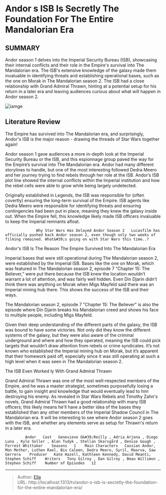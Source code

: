 # Andor s ISB Is Secretly The Foundation For The Entire Mandalorian Era


## SUMMARY 



  Andor season 1 delves into the Imperial Security Bureau (ISB), showcasing their internal conflicts and their role in the Empire&#39;s survival into The Mandalorian era.   The ISB&#39;s extensive knowledge of the galaxy made them invaluable in identifying threats and establishing operational bases, such as the one on Morak in The Mandalorian season 2.   The ISB had a close relationship with Grand Admiral Thrawn, hinting at a potential setup for his return in a later era and leaving audiences curious about what will happen in Andor season 2.  

![iamge](https://static1.srcdn.com/wordpress/wp-content/uploads/2022/12/disney-star-wars-acolyte-sith-villain-trend-human.jpg)

## Literature Review
The Empire has survived into The Mandalorian era, and surprisingly, Andor&#39;s ISB is the major reason - drawing the threads of Star Wars together again!




Andor season 1 gave audiences a more in-depth look at the Imperial Security Bureau or the ISB, and this espionnage group paved the way for the Empire’s survival into The Mandalorian era. Andor had many different storylines to handle, but one of the most interesting followed Dedra Meero and her journey trying to find rebels through her role at the ISB. Andor’s ISB plot line showed the internal conflicts within the Imperial institution and how the rebel cells were able to grow while being largely undetected.




Originally established in Legends, the ISB was responsible for (often covertly) ensuring the long-term survival of the Empire. ISB agents like Dedra Meero were responsible for identifying threats and ensuring contingencies had been put in place, meaning they knew the galaxy inside out. When the Empire fell, this knowledge likely made ISB officers invaluable to keep the Imperial remnants afloat.

                  Why Star Wars Has Delayed Andor Season 2   Lucasfilm has officially pushed back Andor season 2, even though only two weeks of filming remained. What&#39;s going on with Star Wars this time..?    


 Andor&#39;s ISB Is The Reason The Empire Survived Into The Mandalorian Era 
          

Imperial bases that were still operational during The Mandalorian season 2, were established by the Imperial ISB. Bases like the one on Morak, which was featured in The Mandalorian season 2, episode 7 “Chapter 15: The Believer,” were put there because the ISB knew the location wouldn’t warrant a lot of attention, and was fairly well hidden. Even Din Djarin didn’t think there was anything on Morak when Migs Mayfeld said there was an Imperial mining hub there. This shows the success of the ISB and their ways.






The Mandalorian season 2, episode 7 &#34;Chapter 15: The Believer&#34; is also the episode where Din Djarin breaks his Mandalorian creed and shows his face to multiple people, including Migs Mayfeld.




Given their deep understanding of the different parts of the galaxy, the ISB was bound to have some victories. Not only did they know the different systems of the galaxy, but they were also aware of the criminal underground and where and how they operated, meaning the ISB could pick targets that wouldn’t draw attention from rebels or crime syndicates. It’s not known who established the Imperial mining hub on Morak, but it’s apparent that their homework paid off, especially since it was still operating at such a high level when it was seen in The Mandalorian season 2.



 The ISB Even Worked  ly With Grand Admiral Thrawn 
          




Grand Admiral Thrawn was one of the most well-respected members of the Empire, and he was a master strategist, sometimes purposefully losing a battle, to gain insight and knowledge that would eventually lead to him destroying his enemy. As revealed in Star Wars Rebels and Timothy Zahn&#39;s novels, Grand Admiral Thrawn had a good relationship with many ISB officers; this likely means he&#39;ll have a better idea of the bases they established than any other members of the Imperial Shadow Council in The Mandalorian era. It will be interesting to see where Andor season 2 goes with the ISB, and whether any elements serve as setup for Thrawn&#39;s return in a later era.

             Andor   Cast   Genevieve O&#39;Reilly , Adria Arjona , Diego Luna , Kyle Soller , Alan Tudyk , Stellan Skarsgård , Denise Gough , Forrest Whittaker    Seasons   1    Main Characters   Cassian Andor, Mon Mother, Luthen Rael, Bix Caleen, Dedra Meero, Syril, Maarva, Saw Gerrera    Producer   Kate Hazell, Kathleen Kennedy, David Meanti, Stephen Schiff    Writers   Tony Gilroy , Dan Gilroy , Beau Willimon , Stephen Schiff    Number of Episodes   12       


---

> Author: [Ella](https://instagram.hk.cn/)  
> URL: http://localhost:1313/tv/andor-s-isb-is-secretly-the-foundation-for-the-entire-mandalorian-era/  

